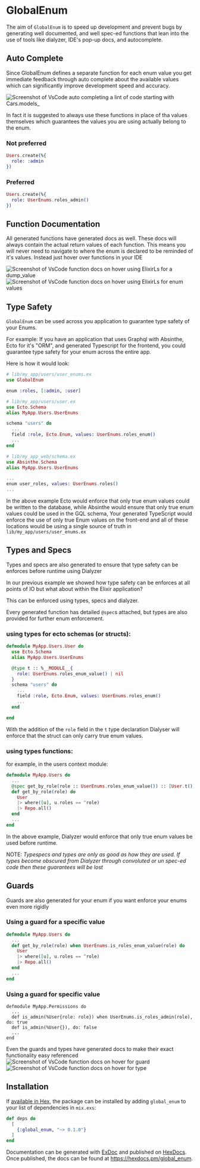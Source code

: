 # GlobalEnum

The aim of `GlobalEnum` is to speed up development and prevent bugs by
generating well documented, and well spec-ed functions that lean into the use
of tools like dialyzer, IDE's pop-up docs, and autocomplete.

## Auto Complete
Since GlobalEnum defines a separate function for each enum value you get
immediate feedback through auto complete about the available values which can
significantly improve development speed and accuracy.

![Screenshot of VsCode auto completing a lint of code starting with Cars.models_](https://github.com/Helge801/global_enum_doc_assets/blob/master/autocomplete_roles.png?raw=true)

In fact it is suggested to always use these functions in place of tha values
themselves which guarantees the values you are using actually belong to the
enum.

### Not preferred
``` elixir
Users.create(%{
  role: :admin
})
```
### Preferred
``` elixir
Users.create(%{
  role: UserEnums.roles_admin()
})
```

## Function Documentation
All generated functions have generated docs as well.
These docs will always contain the actual return values of each function.
This means you will never need to navigate to where the enum is declared to be
reminded of it's values. Instead just hover over functions in your IDE

![Screenshot of VsCode function docs on hover using ElixirLs for a dump_value](https://github.com/Helge801/global_enum_doc_assets/blob/master/hoverdoc_roles_admin_dumped.png?raw=true)
![Screenshot of VsCode function docs on hover using ElixirLs for enum values](https://github.com/Helge801/global_enum_doc_assets/blob/master/hoverdoc_roles_enum.png?raw=true)

## Type Safety
`GlobalEnum` can be used across you application to guarantee type safety of your Enums.

For example:
If you have an application that uses Graphql with Absinthe, Ecto for it's
"ORM", and generated Typescript for the frontend, you could guarantee type
safety for your enum across the entire app.

Here is how it would look:
``` elixir
# lib/my_app/users/user_enums.ex
use GlobalEnum

enum :roles, [:admin, :user]

# lib/my_app/users/user.ex
use Ecto.Schema
alias MyApp.Users.UserEnums

schema "users" do
  ...
  field :role, Ecto.Enum, values: UserEnums.roles_enum()
  ...
end

# lib/my_app_web/schema.ex
use Absinthe.Schema
alias MyApp.Users.UserEnums

...
enum user_roles, values: UserEnums.roles()
...
```

In the above example Ecto would enforce that only true enum values could be
written to the database, while Absinthe would ensure that only true enum
values could be used in the GQL schema, Your generated TypeScript would enforce
the use of only true Enum values on the front-end and all of these locations
would be using a single source of truth in `lib/my_app/users/user_enums.ex`

## Types and Specs
Types and specs are also generated to ensure that type safety can be enforces
before runtime using Dialyzer

In our previous example we showed how type safety can be enforces at all
points of IO but what about within the Elixir application?

This can be enforced using types, specs and dialyzer.

Every generated function has detailed `@spec`s attached, but types are
also provided for further enum enforcement.

### using types for ecto schemas (or structs):
``` elixir
defmodule MyApp.Users.User do
  use Ecto.Schema
  alias MyApp.Users.UserEnums

  @type t :: %__MODULE__{
    role: UserEnums.roles_enum_value() | nil
  }
  schema "users" do
    ...
    field :role, Ecto.Enum, values: UserEnums.roles_enum()
    ...
  end

end
```

With the addition of the `role` field in the `t` type declaration Dialyser
will enforce that the struct can only carry true enum values.

### using types functions:

for example, in the users context module:

``` elixir
defmodule MyApp.Users do
  ...
  @spec get_by_role(role :: UserEnums.roles_enum_value()) :: [User.t()]
  def get_by_role(role) do
    User
    |> where([u], u.roles == ^role)
    |> Repo.all()
  end
  ...
end
```

In the above example, Dialyzer would enforce that only true enum values be used before runtime.

NOTE:
_Typespecs and types are only as good as how they are used. If types become
obscured from Dialyzer through convoluted or un spec-ed code then these guarantees will be lost_

## Guards
Guards are also generated for your enum if you want enforce your enums even more rigidly

### Using a guard for a specific value
``` elixir
defmodule MyApp.Users do
  ...
  def get_by_role(role) when UserEnums.is_roles_enum_value(role) do
    User
    |> where([u], u.roles == ^role)
    |> Repo.all()
  end
  ...
end
```

### Using a guard for specific value
```
defmodule MyApp.Permissions do
  ...
  def is_admin(%User{role: role}) when UserEnums.is_roles_admin(role), do: true
  def is_admin(%User{}), do: false
  ...
end
```

Even the guards and types have generated docs to make their exact functionality easy referenced
![Screenshot of VsCode function docs on hover for guard](https://github.com/Helge801/global_enum_doc_assets/blob/master/hoverdoc_roles_admin_guard.png?raw=true)
![Screenshot of VsCode function docs on hover for type](https://github.com/Helge801/global_enum_doc_assets/blob/master/hoverdoc_roles_enum_value.png?raw=true)


## Installation

If [available in Hex](https://hex.pm/docs/publish), the package can be installed
by adding `global_enum` to your list of dependencies in `mix.exs`:

```elixir
def deps do
  [
    {:global_enum, "~> 0.1.0"}
  ]
end
```

Documentation can be generated with [ExDoc](https://github.com/elixir-lang/ex_doc)
and published on [HexDocs](https://hexdocs.pm). Once published, the docs can
be found at <https://hexdocs.pm/global_enum>.
